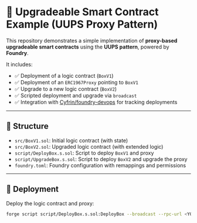 # 🔁 Upgradeable Smart Contract Example (UUPS Proxy Pattern)

This repository demonstrates a simple implementation of **proxy-based upgradeable smart contracts** using the **UUPS pattern**, powered by **Foundry**.

It includes:
- ✅ Deployment of a logic contract (`BoxV1`)
- ✅ Deployment of an `ERC1967Proxy` pointing to `BoxV1`
- ✅ Upgrade to a new logic contract (`BoxV2`)
- ✅ Scripted deployment and upgrade via `broadcast`
- ✅ Integration with [Cyfrin/foundry-devops](https://github.com/Cyfrin/foundry-devops) for tracking deployments

---

## 📁 Structure

- `src/BoxV1.sol`: Initial logic contract (with state)
- `src/BoxV2.sol`: Upgraded logic contract (with extended logic)
- `script/DeployBox.s.sol`: Script to deploy `BoxV1` and proxy
- `script/UpgradeBox.s.sol`: Script to deploy `BoxV2` and upgrade the proxy
- `foundry.toml`: Foundry configuration with remappings and permissions

---

## 🚀 Deployment

Deploy the logic contract and proxy:
```bash
forge script script/DeployBox.s.sol:DeployBox --broadcast --rpc-url <YOUR_RPC_URL> --private-key <YOUR_PRIVATE_KEY> -vvvv

